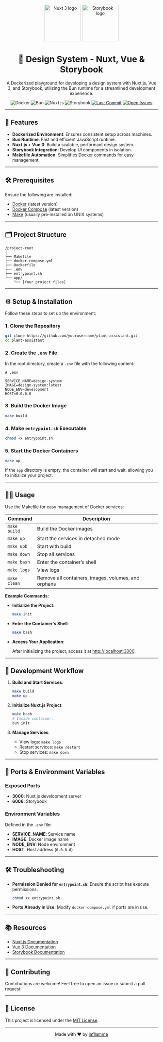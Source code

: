 <p align="center">
  <img src="https://nuxt.com/assets/design-kit/logo/svg/nuxt3.svg" width="120" alt="Nuxt 3 logo"/>
  <img src="https://storybook.js.org/images/logos/icon-storybook.png" width="120" alt="Storybook logo"/>
</p>

<h1 align="center">🎨 Design System - Nuxt, Vue & Storybook</h1>

<p align="center">
  A Dockerized playground for developing a design system with Nuxt.js, Vue 3, and Storybook, utilizing the Bun runtime for a streamlined development experience.
</p>

<p align="center">
  <img src="https://img.shields.io/badge/Docker-Enabled-blue" alt="Docker">
  <img src="https://img.shields.io/badge/Bun-v0.6.8-brightgreen" alt="Bun">
  <img src="https://img.shields.io/badge/Nuxt.js-v3.0.0-blue" alt="Nuxt.js">
  <img src="https://img.shields.io/badge/Storybook-Configured-orange" alt="Storybook">
  <a href="https://github.com/lafllamme/Plant.me/commits/main"><img src="https://img.shields.io/github/last-commit/lafllamme/Plant.me" alt="Last Commit"></a>
  <a href="https://github.com/lafllamme/Plant.me/issues"><img src="https://img.shields.io/github/issues/lafllamme/Plant.me" alt="Open Issues"></a>
</p>

---

## 🚀 Features

- **Dockerized Environment**: Ensures consistent setup across machines.
- **Bun Runtime**: Fast and efficient JavaScript runtime.
- **Nuxt.js + Vue 3**: Build a scalable, performant design system.
- **Storybook Integration**: Develop UI components in isolation.
- **Makefile Automation**: Simplifies Docker commands for easy management.

---

## 🛠 Prerequisites

Ensure the following are installed:

- [Docker](https://www.docker.com/get-started) (latest version)
- [Docker Compose](https://docs.docker.com/compose/install/) (latest version)
- [Make](https://www.gnu.org/software/make/) (usually pre-installed on UNIX systems)

---

## 🗂 Project Structure

```plaintext
/project-root
│
├── Makefile
├── docker-compose.yml
├── Dockerfile
├── .env
├── entrypoint.sh
└── app/
    └── [Your project files]
```

---

## ⚙️ Setup & Installation

Follow these steps to set up the environment:

### 1. Clone the Repository

```bash
git clone https://github.com/yourusername/plant-assistant.git
cd plant-assistant
```

### 2. Create the `.env` File

In the root directory, create a `.env` file with the following content:

```env
# .env

SERVICE_NAME=design-system
IMAGE=design-system:latest
NODE_ENV=development
HOST=0.0.0.0
```

### 3. Build the Docker Image

```bash
make build
```

### 4. Make `entrypoint.sh` Executable

```bash
chmod +x entrypoint.sh
```

### 5. Start the Docker Containers

```bash
make up
```

If the `app` directory is empty, the container will start and wait, allowing you to initialize your project.

---

## 🧑‍💻 Usage

Use the Makefile for easy management of Docker services:

| Command              | Description                                           |
| -------------------- | ----------------------------------------------------- |
| `make build`         | Build the Docker images                               |
| `make up`            | Start the services in detached mode                   |
| `make upb`           | Start with build                                      |
| `make down`          | Stop all services                                     |
| `make bash`          | Enter the container’s shell                           |
| `make logs`          | View logs                                             |
| `make clean`         | Remove all containers, images, volumes, and orphans   |

**Example Commands:**

- **Initialize the Project**:

  ```bash
  make init
  ```

- **Enter the Container's Shell**:

  ```bash
  make bash
  ```

- **Access Your Application**:

  After initializing the project, access it at [http://localhost:3000](http://localhost:3000).

---

## 📐 Development Workflow

1. **Build and Start Services**:

    ```bash
    make build
    make up
    ```

2. **Initialize Nuxt.js Project**:

    ```bash
    make bash
    # Inside container:
    bun init
    ```

3. **Manage Services**:

    - View logs: `make logs`
    - Restart services: `make restart`
    - Stop services: `make down`

---

## 🔧 Ports & Environment Variables

### Exposed Ports

- **3000**: Nuxt.js development server
- **6006**: Storybook

### Environment Variables

Defined in the `.env` file:

- **SERVICE_NAME**: Service name
- **IMAGE**: Docker image name
- **NODE_ENV**: Node environment
- **HOST**: Host address (`0.0.0.0`)

---

## 🛠 Troubleshooting

- **Permission Denied for `entrypoint.sh`**: Ensure the script has execute permissions:

  ```bash
  chmod +x entrypoint.sh
  ```

- **Ports Already in Use**: Modify `docker-compose.yml` if ports are in use.

---

## 📚 Resources

- [Nuxt.js Documentation](https://nuxtjs.org/)
- [Vue 3 Documentation](https://v3.vuejs.org/)
- [Storybook Documentation](https://storybook.js.org/)

---

## 🤝 Contributing

Contributions are welcome! Feel free to open an issue or submit a pull request.

---

## 📄 License

This project is licensed under the [MIT License](https://opensource.org/licenses/MIT).

---

<p align="center">Made with ❤️ by <a href="https://github.com/lafllamme">lafllamme</a></p>

